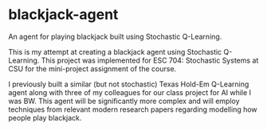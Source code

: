 # blackjack-agent
An agent for playing blackjack built using Stochastic Q-Learning.


This is my attempt at creating a blackjack agent using Stochastic Q-Learning. This project was implemented for ESC 704: Stochastic Systems at CSU for the mini-project assignment of the course.


I previously built a similar (but not stochastic) Texas Hold-Em Q-Learning agent along with three of my colleagues for our class project for AI while I was BW. This agent will be significantly more complex and will employ techniques from relevant modern research papers regarding modelling how people play blackjack.

